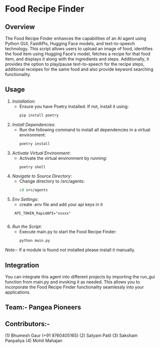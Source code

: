 # Food Recipe Finder

## Overview
The Food Recipe Finder enhances the capabilities of an AI agent using Python GUI, FastAPIs, Hugging Face models, and text-to-speech technology. This script allows users to upload an image of food, identifies the food item using Hugging Face's model, fetches a recipe for that food item, and displays it along with the ingredients and steps. Additionally, it provides the option to play/pause text-to-speech for the recipe steps, additional receipes for the same food and also provide keyword searching functionality.

## Usage
1. *Installation*:
    - Ensure you have Poetry installed. If not, install it using:
        ```bash
        pip install poetry
        
2. *Install Dependencies*:
    - Run the following command to install all dependencies in a virtual environment:
        ```bash
        poetry install
        
3. *Activate Virtual Environment*:
    - Activate the virtual environment by running:
        ```bash
        poetry shell
        
4. *Navigate to Source Directory*:
    - Change directory to /src/agents:
        ```bash
        cd src/agents
5. *Env Settings*:
    - create .env file and add your api keys in it
   ```API_TOKEN_higgingface="xxxxx"
    API_TOKEN_RapidAPI="xxxxx"
    
5. *Run the Script*:
    - Execute main.py to start the Food Recipe Finder:
        ```bash
        python main.py
        
*Note*:- If a module is found not installed please install it manually.
## Integration
You can integrate this agent into different projects by importing the run_gui function from main.py and invoking it as needed. This allows you to incorporate the Food Recipe Finder functionality seamlessly into your applications.

## Team:- Pangea Pioneers
## Contributors:- 
(1) Bhumesh Gaur (+91 9760405165)
(2) Satyam Patil
(3) Saksham Panpaliya
(4) Mohit Mahajan
